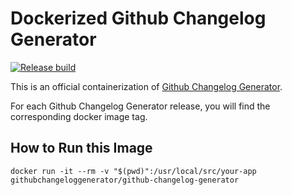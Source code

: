 # Dockerized Github Changelog Generator

[![Release build](https://github.com/DIAGNijmegen/rse-docker-github-changelog-generator/actions/workflows/docker-image.yml/badge.svg)](https://github.com/DIAGNijmegen/rse-docker-github-changelog-generator/actions/workflows/docker-image.yml)

This is an official containerization of [Github Changelog Generator](https://github.com/github-changelog-generator/github-changelog-generator).

For each Github Changelog Generator release, you will find the corresponding docker image tag.

## How to Run this Image

```shell
docker run -it --rm -v "$(pwd)":/usr/local/src/your-app githubchangeloggenerator/github-changelog-generator
```
